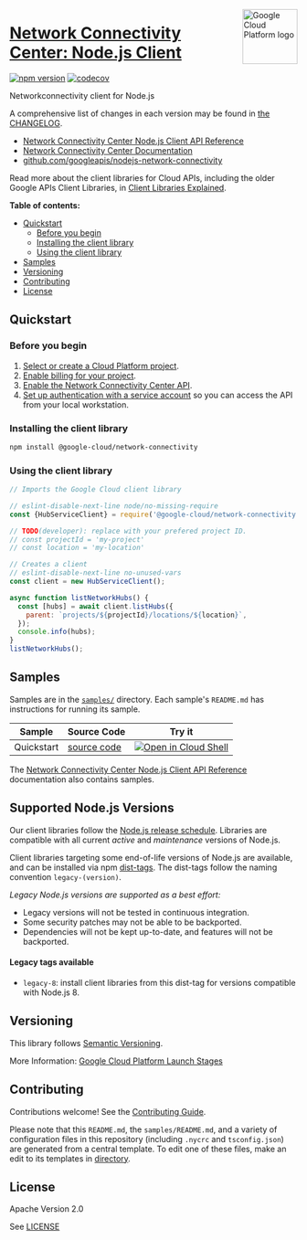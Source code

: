 [//]: # "This README.md file is auto-generated, all changes to this file will be lost."
[//]: # "To regenerate it, use `python -m synthtool`."
<img src="https://avatars2.githubusercontent.com/u/2810941?v=3&s=96" alt="Google Cloud Platform logo" title="Google Cloud Platform" align="right" height="96" width="96"/>

# [Network Connectivity Center: Node.js Client](https://github.com/googleapis/nodejs-network-connectivity)


[![npm version](https://img.shields.io/npm/v/@google-cloud/network-connectivity.svg)](https://www.npmjs.org/package/@google-cloud/network-connectivity)
[![codecov](https://img.shields.io/codecov/c/github/googleapis/nodejs-network-connectivity/main.svg?style=flat)](https://codecov.io/gh/googleapis/nodejs-network-connectivity)




Networkconnectivity client for Node.js


A comprehensive list of changes in each version may be found in
[the CHANGELOG](https://github.com/googleapis/nodejs-network-connectivity/blob/main/CHANGELOG.md).

* [Network Connectivity Center Node.js Client API Reference][client-docs]
* [Network Connectivity Center Documentation][product-docs]
* [github.com/googleapis/nodejs-network-connectivity](https://github.com/googleapis/nodejs-network-connectivity)

Read more about the client libraries for Cloud APIs, including the older
Google APIs Client Libraries, in [Client Libraries Explained][explained].

[explained]: https://cloud.google.com/apis/docs/client-libraries-explained

**Table of contents:**


* [Quickstart](#quickstart)
  * [Before you begin](#before-you-begin)
  * [Installing the client library](#installing-the-client-library)
  * [Using the client library](#using-the-client-library)
* [Samples](#samples)
* [Versioning](#versioning)
* [Contributing](#contributing)
* [License](#license)

## Quickstart

### Before you begin

1.  [Select or create a Cloud Platform project][projects].
1.  [Enable billing for your project][billing].
1.  [Enable the Network Connectivity Center API][enable_api].
1.  [Set up authentication with a service account][auth] so you can access the
    API from your local workstation.

### Installing the client library

```bash
npm install @google-cloud/network-connectivity
```


### Using the client library

```javascript
// Imports the Google Cloud client library

// eslint-disable-next-line node/no-missing-require
const {HubServiceClient} = require('@google-cloud/network-connectivity');

// TODO(developer): replace with your prefered project ID.
// const projectId = 'my-project'
// const location = 'my-location'

// Creates a client
// eslint-disable-next-line no-unused-vars
const client = new HubServiceClient();

async function listNetworkHubs() {
  const [hubs] = await client.listHubs({
    parent: `projects/${projectId}/locations/${location}`,
  });
  console.info(hubs);
}
listNetworkHubs();

```



## Samples

Samples are in the [`samples/`](https://github.com/googleapis/nodejs-network-connectivity/tree/main/samples) directory. Each sample's `README.md` has instructions for running its sample.

| Sample                      | Source Code                       | Try it |
| --------------------------- | --------------------------------- | ------ |
| Quickstart | [source code](https://github.com/googleapis/nodejs-network-connectivity/blob/main/samples/quickstart.js) | [![Open in Cloud Shell][shell_img]](https://console.cloud.google.com/cloudshell/open?git_repo=https://github.com/googleapis/nodejs-network-connectivity&page=editor&open_in_editor=samples/quickstart.js,samples/README.md) |



The [Network Connectivity Center Node.js Client API Reference][client-docs] documentation
also contains samples.

## Supported Node.js Versions

Our client libraries follow the [Node.js release schedule](https://nodejs.org/en/about/releases/).
Libraries are compatible with all current _active_ and _maintenance_ versions of
Node.js.

Client libraries targeting some end-of-life versions of Node.js are available, and
can be installed via npm [dist-tags](https://docs.npmjs.com/cli/dist-tag).
The dist-tags follow the naming convention `legacy-(version)`.

_Legacy Node.js versions are supported as a best effort:_

* Legacy versions will not be tested in continuous integration.
* Some security patches may not be able to be backported.
* Dependencies will not be kept up-to-date, and features will not be backported.

#### Legacy tags available

* `legacy-8`: install client libraries from this dist-tag for versions
  compatible with Node.js 8.

## Versioning

This library follows [Semantic Versioning](http://semver.org/).






More Information: [Google Cloud Platform Launch Stages][launch_stages]

[launch_stages]: https://cloud.google.com/terms/launch-stages

## Contributing

Contributions welcome! See the [Contributing Guide](https://github.com/googleapis/nodejs-network-connectivity/blob/main/CONTRIBUTING.md).

Please note that this `README.md`, the `samples/README.md`,
and a variety of configuration files in this repository (including `.nycrc` and `tsconfig.json`)
are generated from a central template. To edit one of these files, make an edit
to its templates in
[directory](https://github.com/googleapis/synthtool).

## License

Apache Version 2.0

See [LICENSE](https://github.com/googleapis/nodejs-network-connectivity/blob/main/LICENSE)

[client-docs]: https://cloud.google.com/nodejs/docs/reference/network-connectivity/latest
[product-docs]: https://cloud.google.com/network-connectivity/docs
[shell_img]: https://gstatic.com/cloudssh/images/open-btn.png
[projects]: https://console.cloud.google.com/project
[billing]: https://support.google.com/cloud/answer/6293499#enable-billing
[enable_api]: https://console.cloud.google.com/flows/enableapi?apiid=networkconnectivity.googleapis.com
[auth]: https://cloud.google.com/docs/authentication/getting-started
